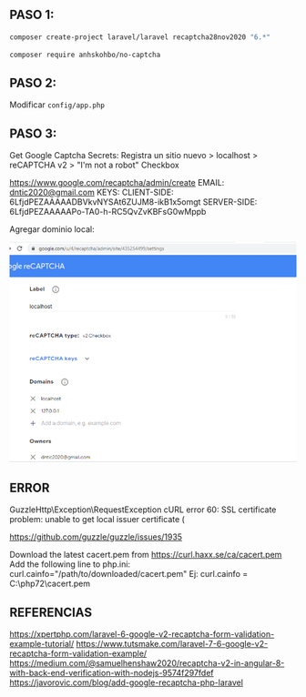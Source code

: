 ## PASO 1:

```sh
composer create-project laravel/laravel recaptcha28nov2020 "6.*"
```

```sh
composer require anhskohbo/no-captcha
```

## PASO 2:

Modificar ``config/app.php``

## PASO 3:

Get Google Captcha Secrets: 
Registra un sitio nuevo > localhost > reCAPTCHA v2 > "I'm not a robot" Checkbox

https://www.google.com/recaptcha/admin/create
EMAIL:
dntic2020@gmail.com
KEYS:
CLIENT-SIDE:
6LfjdPEZAAAAADBVkvNYSAt6ZUJM8-ikB1x5omgt
SERVER-SIDE:
6LfjdPEZAAAAAPo-TA0-h-RC5QvZvKBFsG0wMppb

Agregar dominio local:

![](2020-11-28-20-25-52.png)


## ERROR

GuzzleHttp\Exception\RequestException
cURL error 60: SSL certificate problem: unable to get local issuer certificate (
    
https://github.com/guzzle/guzzle/issues/1935

Download the latest cacert.pem from https://curl.haxx.se/ca/cacert.pem
Add the following line to php.ini:
curl.cainfo="/path/to/downloaded/cacert.pem"
Ej: curl.cainfo = C:\php72\cacert.pem

## REFERENCIAS

https://xpertphp.com/laravel-6-google-v2-recaptcha-form-validation-example-tutorial/
https://www.tutsmake.com/laravel-7-6-google-v2-recaptcha-form-validation-example/
https://medium.com/@samuelhenshaw2020/recaptcha-v2-in-angular-8-with-back-end-verification-with-nodejs-9574f297fdef
https://javorovic.com/blog/add-google-recaptcha-php-laravel